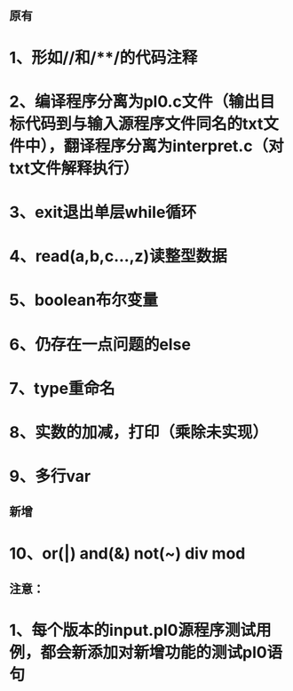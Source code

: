 
## 原有  
# 1、形如//和/**/的代码注释  
# 2、编译程序分离为pl0.c文件（输出目标代码到与输入源程序文件同名的txt文件中），翻译程序分离为interpret.c（对txt文件解释执行）  
# 3、exit退出单层while循环  
# 4、read(a,b,c...,z)读整型数据  
# 5、boolean布尔变量  
# 6、仍存在一点问题的else  
# 7、type重命名  
# 8、实数的加减，打印（乘除未实现）  
# 9、多行var  

## 新增
# 10、or(|) and(&) not(~) div mod

## 注意：
# 1、每个版本的input.pl0源程序测试用例，都会新添加对新增功能的测试pl0语句
